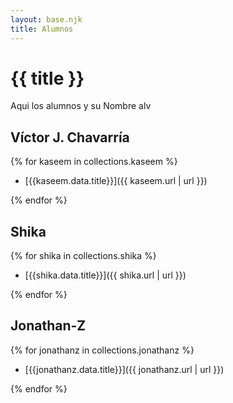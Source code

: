 ```yaml
---
layout: base.njk
title: Alumnos
---
```


# {{ title }}

Aqui los alumnos y su Nombre alv

## Víctor J. Chavarría

{% for kaseem in collections.kaseem %}

- [{{kaseem.data.title}}]({{ kaseem.url | url }})

{% endfor %}

## Shika

{% for shika in collections.shika %}

- [{{shika.data.title}}]({{ shika.url | url }})

{% endfor %}

## Jonathan-Z

{% for jonathanz in collections.jonathanz %}

- [{{jonathanz.data.title}}]({{ jonathanz.url | url }})

{% endfor %}